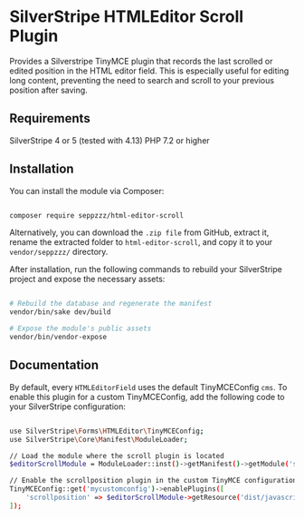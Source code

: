 # SilverStripe HTMLEditor Scroll Plugin

 Provides a Silverstripe TinyMCE plugin that records the last scrolled or edited position in the HTML editor field. This is especially useful for editing long content, preventing the need to search and scroll to your previous position after saving.
 
 
## Requirements

SilverStripe 4 or 5 (tested with 4.13)
PHP 7.2 or higher


## Installation

You can install the module via Composer:

```sh

composer require seppzzz/html-editor-scroll

```

Alternatively, you can download the `.zip file` from GitHub, extract it, rename the extracted folder to `html-editor-scroll`, 
and copy it to your `vendor/seppzzz/` directory.

After installation, run the following commands to rebuild your SilverStripe project and expose the necessary assets:


```sh

# Rebuild the database and regenerate the manifest
vendor/bin/sake dev/build

# Expose the module's public assets
vendor/bin/vendor-expose

```



## Documentation


By default, every `HTMLEditorField` uses the default TinyMCEConfig `cms`. To enable this plugin for a custom TinyMCEConfig, add the following code to your SilverStripe configuration:



```sh

use SilverStripe\Forms\HTMLEditor\TinyMCEConfig;
use SilverStripe\Core\Manifest\ModuleLoader;

// Load the module where the scroll plugin is located
$editorScrollModule = ModuleLoader::inst()->getManifest()->getModule('seppzzz/html-editor-scroll');

// Enable the scrollposition plugin in the custom TinyMCE configuration
TinyMCEConfig::get('mycustomconfig')->enablePlugins([
    'scrollposition' => $editorScrollModule->getResource('dist/javascript/mceplugin/editorscrollpos/scroll-pos-mce-plugin.js'),
]);

```
